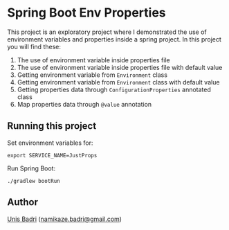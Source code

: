 # Spring Boot Env Properties

This project is an exploratory project where I demonstrated the use of environment variables and properties inside a spring project.
In this project you will find these:

1. The use of environment variable inside properties file
2. The use of environment variable inside properties file with default value
3. Getting environment variable from `Environment` class
4. Getting environment variable from `Environment` class with default value
5. Getting properties data through `ConfigurationProperties` annotated class
6. Map properties data through `@value` annotation

## Running this project

Set environment variables for:

```shell
export SERVICE_NAME=JustProps
```

Run Spring Boot:

```shell
./gradlew bootRun
```

## Author

[Unis Badri](https://unisbadri.com) (namikaze.badri@gmail.com)
